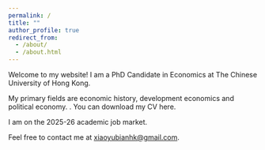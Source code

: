 ```yaml
---
permalink: /
title: ""
author_profile: true
redirect_from: 
  - /about/
  - /about.html
---
```


Welcome to my website! I am a PhD Candidate in Economics at The Chinese University of Hong Kong.

My primary fields are economic history, development economics and political economy. . You can download my CV here.

I am on the 2025-26 academic job market.

Feel free to contact me at xiaoyubianhk@gmail.com.
